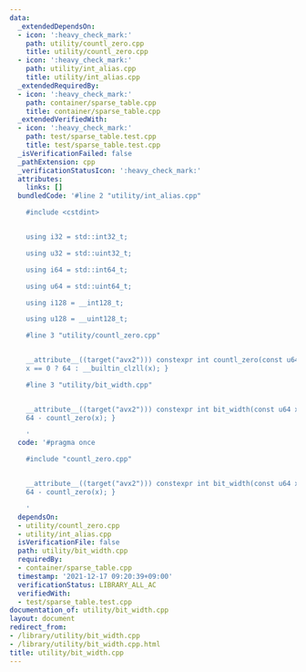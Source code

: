 ```yaml
---
data:
  _extendedDependsOn:
  - icon: ':heavy_check_mark:'
    path: utility/countl_zero.cpp
    title: utility/countl_zero.cpp
  - icon: ':heavy_check_mark:'
    path: utility/int_alias.cpp
    title: utility/int_alias.cpp
  _extendedRequiredBy:
  - icon: ':heavy_check_mark:'
    path: container/sparse_table.cpp
    title: container/sparse_table.cpp
  _extendedVerifiedWith:
  - icon: ':heavy_check_mark:'
    path: test/sparse_table.test.cpp
    title: test/sparse_table.test.cpp
  _isVerificationFailed: false
  _pathExtension: cpp
  _verificationStatusIcon: ':heavy_check_mark:'
  attributes:
    links: []
  bundledCode: '#line 2 "utility/int_alias.cpp"

    #include <cstdint>


    using i32 = std::int32_t;

    using u32 = std::uint32_t;

    using i64 = std::int64_t;

    using u64 = std::uint64_t;

    using i128 = __int128_t;

    using u128 = __uint128_t;

    #line 3 "utility/countl_zero.cpp"


    __attribute__((target("avx2"))) constexpr int countl_zero(const u64 x) { return
    x == 0 ? 64 : __builtin_clzll(x); }

    #line 3 "utility/bit_width.cpp"


    __attribute__((target("avx2"))) constexpr int bit_width(const u64 x) { return
    64 - countl_zero(x); }

    '
  code: '#pragma once

    #include "countl_zero.cpp"


    __attribute__((target("avx2"))) constexpr int bit_width(const u64 x) { return
    64 - countl_zero(x); }

    '
  dependsOn:
  - utility/countl_zero.cpp
  - utility/int_alias.cpp
  isVerificationFile: false
  path: utility/bit_width.cpp
  requiredBy:
  - container/sparse_table.cpp
  timestamp: '2021-12-17 09:20:39+09:00'
  verificationStatus: LIBRARY_ALL_AC
  verifiedWith:
  - test/sparse_table.test.cpp
documentation_of: utility/bit_width.cpp
layout: document
redirect_from:
- /library/utility/bit_width.cpp
- /library/utility/bit_width.cpp.html
title: utility/bit_width.cpp
---
```

